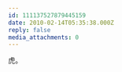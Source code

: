 ```yaml
---
id: 111137527879445159
date: 2010-02-14T05:35:38.000Z
reply: false
media_attachments: 0
---
```


虎。

